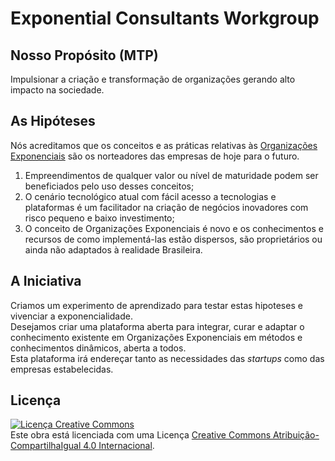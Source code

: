 # Exponential Consultants Workgroup

## Nosso Propósito (MTP)

Impulsionar a criação e transformação de organizações gerando alto impacto na sociedade.

## As Hipóteses

Nós acreditamos que os conceitos e as práticas relativas às [Organizações Exponenciais](http://exponentialorgs.com) são os norteadores das empresas de hoje para o futuro.

1. Empreendimentos de qualquer valor ou nível de maturidade podem ser beneficiados pelo uso desses conceitos;
2. O cenário tecnológico atual com fácil acesso a tecnologias e plataformas é um facilitador na criação de negócios inovadores com risco pequeno e baixo investimento;
3. O conceito de Organizações Exponenciais é novo e os conhecimentos e recursos de como implementá-las estão dispersos, são proprietários ou ainda não adaptados à realidade Brasileira.

## A Iniciativa

Criamos um experimento de aprendizado para testar estas hipoteses e vivenciar a exponencialidade.  
Desejamos criar uma plataforma aberta para integrar, curar e adaptar o conhecimento existente em Organizações Exponenciais em métodos e conhecimentos dinâmicos, aberta a todos.  
Esta plataforma irá endereçar tanto as necessidades das *startups* como das empresas estabelecidas.

## Licença
    
<a rel="license" href="http://creativecommons.org/licenses/by-sa/4.0/"><img alt="Licença Creative Commons" style="border-width:0" src="https://i.creativecommons.org/l/by-sa/4.0/88x31.png" /></a><br />Este obra está licenciada com uma Licença <a rel="license" href="http://creativecommons.org/licenses/by-sa/4.0/">Creative Commons Atribuição-CompartilhaIgual 4.0 Internacional</a>.

